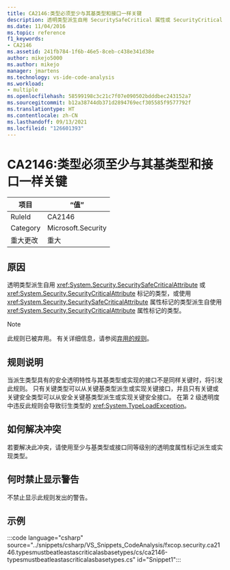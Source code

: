 ```yaml
---
title: CA2146:类型必须至少与其基类型和接口一样关键
description: 透明类型派生自用 SecuritySafeCritical 属性或 SecurityCritical 属性标记的类型，或使用 SecuritySafeCritical 属性标记的类型派生自使用 SecurityCritical 属性标记的类型。
ms.date: 11/04/2016
ms.topic: reference
f1_keywords:
- CA2146
ms.assetid: 241fb784-1f6b-46e5-8ceb-c438e341d38e
author: mikejo5000
ms.author: mikejo
manager: jmartens
ms.technology: vs-ide-code-analysis
ms.workload:
- multiple
ms.openlocfilehash: 58599198c3c21c7f07e090502bdddbec243152a7
ms.sourcegitcommit: b12a38744db371d2894769ecf305585f9577792f
ms.translationtype: HT
ms.contentlocale: zh-CN
ms.lasthandoff: 09/13/2021
ms.locfileid: "126601393"
---
```

# <a name="ca2146-types-must-be-at-least-as-critical-as-their-base-types-and-interfaces"></a>CA2146:类型必须至少与其基类型和接口一样关键

|项目|“值”|
|-|-|
|RuleId|CA2146|
|Category|Microsoft.Security|
|重大更改|重大|

## <a name="cause"></a>原因
透明类型派生自用 <xref:System.Security.SecuritySafeCriticalAttribute> 或 <xref:System.Security.SecurityCriticalAttribute> 标记的类型，或使用 <xref:System.Security.SecuritySafeCriticalAttribute> 属性标记的类型派生自使用 <xref:System.Security.SecurityCriticalAttribute> 属性标记的类型。

> [!NOTE]
> 此规则已被弃用。 有关详细信息，请参阅[弃用的规则](fxcop-unported-deprecated-rules.md)。

## <a name="rule-description"></a>规则说明
当派生类型具有的安全透明特性与其基类型或实现的接口不是同样关键时，将引发此规则。 只有关键类型可以从关键基类型派生或实现关键接口，并且只有关键或关键安全类型可以从安全关键基类型派生或实现关键安全接口。 在第 2 级透明度中违反此规则会导致衍生类型的 <xref:System.TypeLoadException>。

## <a name="how-to-fix-violations"></a>如何解决冲突
若要解决此冲突，请使用至少与基类型或接口同等级别的透明度属性标记派生或实现类型。

## <a name="when-to-suppress-warnings"></a>何时禁止显示警告
不禁止显示此规则发出的警告。

## <a name="example"></a>示例
:::code language="csharp" source="../snippets/csharp/VS_Snippets_CodeAnalysis/fxcop.security.ca2146.typesmustbeatleastascriticalasbasetypes/cs/ca2146-typesmustbeatleastascriticalasbasetypes.cs" id="Snippet1":::
